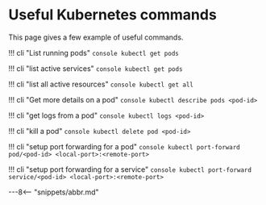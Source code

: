 <!-- SPDX-License-Identifier: CC-BY-4.0 -->
<!-- Copyright Contributors to the ODPi Egeria project 2022. -->

# Useful Kubernetes commands

This page gives a few example of useful commands. 

!!! cli "List running pods"
    ```console
    kubectl get pods
    ```

!!! cli "list active services"
    ```console
    kubectl get pods
    ```

!!! cli "list all active resources"
    ```console
    kubectl get all
    ```

!!! cli "Get more details on a pod"
    ```console
    kubectl describe pods <pod-id>
    ```

!!! cli "get logs from a pod"
    ```console
    kubectl logs <pod-id>
    ```

!!! cli "kill a pod"
    ```console
    kubectl delete pod <pod-id>
    ```

!!! cli "setup port forwarding for a pod"
    ```console
    kubectl port-forward pod/<pod-id> <local-port>:<remote-port>
    ```

!!! cli "setup port forwarding for a service"
    ```console
    kubectl port-forward service/<pod-id> <local-port>:<remote-port>
    ```


---8<-- "snippets/abbr.md"
